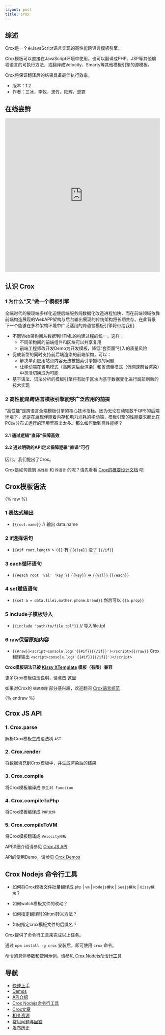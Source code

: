 ```yaml
---
layout: post
title: Crox
---
```


## 综述

Crox是一个由JavaScript语言实现的高性能跨语言模板引擎。

Crox模板可以直接在JavaScript环境中使用，也可以翻译成PHP、JSP等其他编程语言的可执行方法，或翻译成Velocity、Smarty等其他模板引擎的源模板。

Crox将保证翻译后的结果具备最佳执行效率。

* 版本：1.2
* 作者：三冰，李牧，思竹，陆辉，思霏

## 在线尝鲜

<iframe width="100%" height="500" src="http://jsfiddle.net/4HYvm/2/embedded/" allowfullscreen="allowfullscreen" frameborder="0"></iframe>

## 认识 Crox

### 1 为什么“又”做一个模板引擎
全端时代的展现端多样化迫使后端服务纯数据化改造进程加快，而在前端领域依靠前端构造展现的WebAPP架构与后台输出展现的传统架构将长期共存。在此背景下一个能够在多种架构环境中广泛适用的跨语言模板引擎将带给我们:

* 不同Web架构间从数据到HTML的构建过程的统一，这样：
  * 不同架构间的前端组件和区块可以共享复用
  * 前端工程师改开发Demo为开发模板，降低“套页面”引入的质量风险
* 促成新型的同时支持前后端渲染的前端架构，可以：
  * 解决单页应用站点内容无法被搜索引擎抓取的问题
  * 让移动端在省电模式（高网速后台渲染）和省流量模式（低网速前台渲染）中灵活切换成为可能
* 基于语法、词法分析的模板引擎将有助于区块内基于数据变化进行局部刷新的技术实现

### 2 高性能是跨语言模板引擎能够广泛应用的前提
“高性能”是跨语言全端模板引擎的核心技术指标。因为无论在动辄数千QPS的后端环境下，还是在展现伴随着内存和电力消耗的移动端，模板引擎的性能要求都比在PC端分布式运行的环境里高出太多。那么如何做到高性能呢？

#### 2.1 通过逻辑“直译”保障高效

#### 2.2 通过明确的API定义保障逻辑"直译"可行

因此，我们提出了Crox。

Crox是如何做到 `高性能` 和 `跨语言` 的呢？请先看看 [Crox的概要设计文档](./articles/crox_design_overview) 吧

## Crox模板语法

{% raw %}


### 1 表达式输出

- `{{root.name}}` // 输出 data.name

### 2 if选择语句

- `{{#if root.length > 0}}` 有 `{{else}}` 没了 `{{/if}}`

### 3 each循环语句

- `{{#each root 'val' 'key'}}` `{{key}}` => `{{val}}` `{{/each}}`

### 4 set赋值语句

- `{{set a = data.lilei.mother.phone.brand}}` 然后可以 `{{a.prop}}`

### 5 include子模板导入

- `{{include "path/to/file.tpl"}}` // 导入file.tpl

### 6 raw保留原始内容

- `{{#raw}}<script>console.log('{{#if}}{{/if}}')</script>{{/raw}}` Crox翻译输出 `<script>console.log('{{#if}}{{/if}}')</script>`

**Crox模板语法已被 [Kissy XTemplate](http://docs.kissyui.com/1.4/docs/html/api/xtemplate/index.html) 模板（有限）兼容**

更多Crox模板语法说明，请点击 [这里](./apis/tpl-api)

如果对Crox的 `编译原理` 部分感兴趣，欢迎翻阅 [Crox语言规范](./articles/crox_spec)

{% endraw %}


## Crox JS API

### 1. Crox.parse

解析Crox模板生成语法树 `AST`

### 2. Crox.render

将数据填充到Crox模板中，并生成渲染后的结果

### 3. Crox.compile

将Crox模板编译成 `原生JS Function`

### 4. Crox.compileToPhp

将Crox模板编译成 `PHP文件`

### 5. Crox.compileToVM

将Crox模板翻译成 `Velocity模板`

API详细介绍请参见 [Crox JS API](/crox/apis/js-api)

API的使用Demo，请参见 [Crox Demos](/crox/demos)

## Crox Nodejs 命令行工具

- 如何将Crox模板文件批量翻译成 `php` | `vm` | `Nodejs模块` | `Seajs模块` | `Kissy模块`？

- 如何watch模板文件的改动？

- 如何指定翻译时的html转义方法？

- 如何指定crox模板文件的后缀名？

Crox提供了命令行工具来完成以上任务。

通过 `npm install -g crox` 安装后，即可使用 `crox` 命令。

命令的具体参数和使用示例，请参见 [Crox Nodejs命令行工具](/crox/apis/nodejs-api)

## 导航

- [快速上手](./tutorials)
- [Demos](./demos)
- [API介绍](./apis)
- [Crox Nodejs命令行工具](/crox/apis/nodejs-api)
- [Crox文章](./articles)
- [相关资源](./resources)
- [常见问题与回答](./faq)
- [发布历史](./releases)
